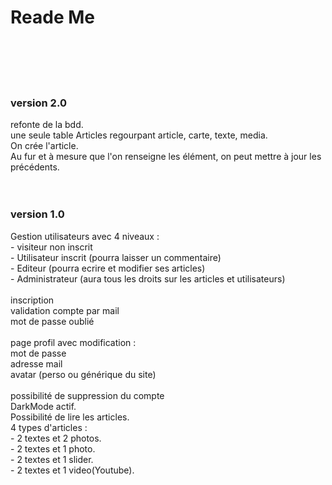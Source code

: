 <h1> Reade Me </h1>
<br><br>
<br><br>


<h3>version 2.0</h3>
refonte de la bdd.<br>
une seule table Articles regourpant article, carte, texte, media.<br>
On crée l'article.<br>
Au fur et à mesure que l'on renseigne les élément, on peut mettre à jour les précédents.<br>



<br>
<br>
<h3>version 1.0</h3>
Gestion utilisateurs avec 4 niveaux :<br>
- visiteur non inscrit<br>
- Utilisateur inscrit (pourra laisser un commentaire)<br>
- Editeur (pourra ecrire et modifier ses articles)<br>
- Administrateur (aura tous les droits sur les articles et utilisateurs)<br>
<br>
inscription<br>
validation compte par mail<br>
mot de passe oublié<br>
<br>
page profil avec modification :<br>
mot de passe<br>
adresse mail<br>
avatar (perso ou générique du site)<br>
<br>
possibilité de suppression du compte
<br>
DarkMode actif.<br>
Possibilité de lire les articles.<br>
4 types d'articles :<br>
- 2 textes et 2 photos.<br>
- 2 textes et 1 photo.<br>
- 2 textes et 1 slider.<br>
- 2 textes et 1 video(Youtube).<br>
